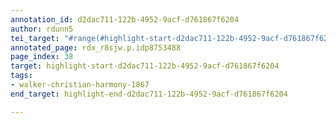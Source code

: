 ```yaml
---
annotation_id: d2dac711-122b-4952-9acf-d761867f6204
author: rdunn5
tei_target: "#range(#highlight-start-d2dac711-122b-4952-9acf-d761867f6204, #highlight-end-d2dac711-122b-4952-9acf-d761867f6204)"
annotated_page: rdx_r8sjw.p.idp8753488
page_index: 38
target: highlight-start-d2dac711-122b-4952-9acf-d761867f6204
tags:
- walker-christian-harmony-1867
end_target: highlight-end-d2dac711-122b-4952-9acf-d761867f6204

---
```

